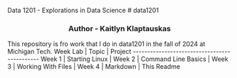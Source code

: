 Data 1201 - Explorations in Data Science # data1201
<h3 align="center">Author - Kaitlyn Klaptauskas</h3>
This repository is fro work that I do in data1201 in the fall of 2024 at Michigan Tech.
Week
Lab    | Topic                | Project
---------------------------------------------
Week 1 | Starting Linux       |
Week 2 | Command Line Basics  |
Week 3 | Working With Files   |
Week 4 | Markdown             | This Readme

